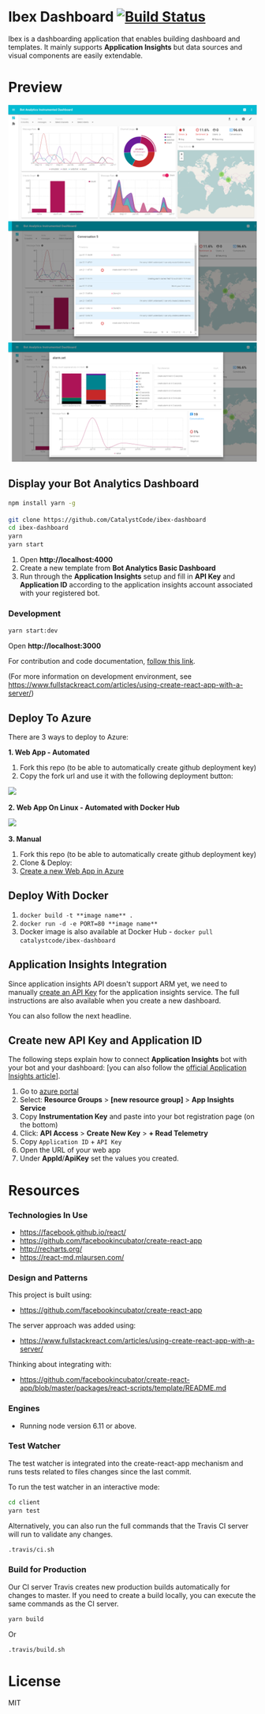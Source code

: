 # Ibex Dashboard [![Build Status](https://travis-ci.org/CatalystCode/ibex-dashboard.png?branch=master)](https://travis-ci.org/CatalystCode/ibex-dashboard)

Ibex is a dashboarding application that enables building dashboard and templates.
It mainly supports **Application Insights** but data sources and visual components are easily extendable.

# Preview

[![Preview](/docs/images/bot-fmk-dashboard.png)](/docs/images/bot-fmk-dashboard.png)
[![Preview](/docs/images/bot-fmk-dashboard-msgs.png)](/docs/images/bot-fmk-dashboard-msgs.png)
[![Preview](/docs/images/bot-fmk-dashboard-intent.png)](/docs/images/bot-fmk-dashboard-intent.png)

## Display your Bot Analytics Dashboard

```bash
npm install yarn -g

git clone https://github.com/CatalystCode/ibex-dashboard
cd ibex-dashboard
yarn
yarn start
```

1. Open **http://localhost:4000**
2. Create a new template from **Bot Analytics Basic Dashboard**
3. Run through the **Application Insights** setup and fill in **API Key** and **Application ID** according to the application insights account associated with your registered bot.

### Development

```bash
yarn start:dev
```

Open **http://localhost:3000**

For contribution and code documentation, [follow this link](/docs/README.md).

(For more information on development environment, see https://www.fullstackreact.com/articles/using-create-react-app-with-a-server/)

## Deploy To Azure

There are 3 ways to deploy to Azure:

**1. Web App - Automated**

1. Fork this repo (to be able to automatically create github deployment key)
2. Copy the fork url and use it with the following deployment button:

<a href="https://portal.azure.com/#create/Microsoft.Template/uri/https%3A%2F%2Fraw.githubusercontent.com%2Ftorosent%2Fibex-dashboard%2Fmaster%2Fscripts%2Fdeployment%2Fwebapp%2Fazuredeploy.json" target="_blank">
    <img src="http://azuredeploy.net/deploybutton.png"/>
</a>

**2. Web App On Linux - Automated with Docker Hub**

<a href="https://portal.azure.com/#create/Microsoft.Template/uri/https%3A%2F%2Fraw.githubusercontent.com%2FCatalystCode%2Fibex-dashboard%2Fmaster%2Fscripts%2Fdeployment%2Fwebapponlinux%2Fazuredeploy.json" target="_blank">
    <img src="http://azuredeploy.net/deploybutton.png"/>
</a>

**3. Manual**

1. Fork this repo (to be able to automatically create github deployment key)
2. Clone & Deploy:
3. [Create a new Web App in Azure](https://docs.microsoft.com/en-us/azure/app-service-web/app-service-continuous-deployment)

## Deploy With Docker

1. `docker build -t **image name** .`
2. `docker run -d -e PORT=80 **image name** `
3. Docker image is also available at Docker Hub - `docker pull catalystcode/ibex-dashboard`

## Application Insights Integration

Since application insights API doesn't support ARM yet, we need to manually [create an API Key](https://dev.applicationinsights.io/documentation/Authorization/API-key-and-App-ID) for the application insights service.
The full instructions are also available when you create a new dashboard.

You can also follow the next headline.

## Create new API Key and Application ID

The following steps explain how to connect **Application Insights** bot with your bot and your dashboard:
[you can also follow the [official Application Insights article](https://dev.applicationinsights.io/documentation/Authorization/API-key-and-App-ID)].

1. Go to [azure portal](https://portal.azure.com)
2. Select: **Resource Groups** > **[new resource group]** > **App Insights Service**
3. Copy **Instrumentation Key** and paste into your bot registration page (on the bottom)
4. Click: **API Access** > **Create New Key** > **+ Read Telemetry**
5. Copy `Application ID` + `API Key`
6. Open the URL of your web app
7. Under **AppId**/**ApiKey** set the values you created.

# Resources

### Technologies In Use

* https://facebook.github.io/react/
* https://github.com/facebookincubator/create-react-app
* http://recharts.org/
* https://react-md.mlaursen.com/

### Design and Patterns
This project is built using:

* https://github.com/facebookincubator/create-react-app

The server approach was added using:

* https://www.fullstackreact.com/articles/using-create-react-app-with-a-server/

Thinking about integrating with:

* https://github.com/facebookincubator/create-react-app/blob/master/packages/react-scripts/template/README.md


### Engines

* Running node version 6.11 or above. 

### Test Watcher
The test watcher is integrated into the create-react-app mechanism and runs tests related to files changes since the last commit.

To run the test watcher in an interactive mode:

```bash
cd client
yarn test
```

Alternatively, you can also run the full commands that the Travis CI server
will run to validate any changes.

```bash
.travis/ci.sh
```

### Build for Production
Our CI server Travis creates new production builds automatically for changes
to master. If you need to create a build locally, you can execute the same
commands as the CI server.

```bash
yarn build
```

Or

```bash
.travis/build.sh
```

# License
MIT
